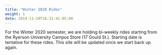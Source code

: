 ```yaml
---
title: "Winter 2020 Rides"
weight: 1
date: 2019-11-29T16:31:41-05:00
---
```


For the Winter 2020 semester, we are holding bi-weekly rides starting from the Ryerson University Campus Store (17 Gould St.). Starting date is tentative for these rides. This site will be updated once we start back up again.
